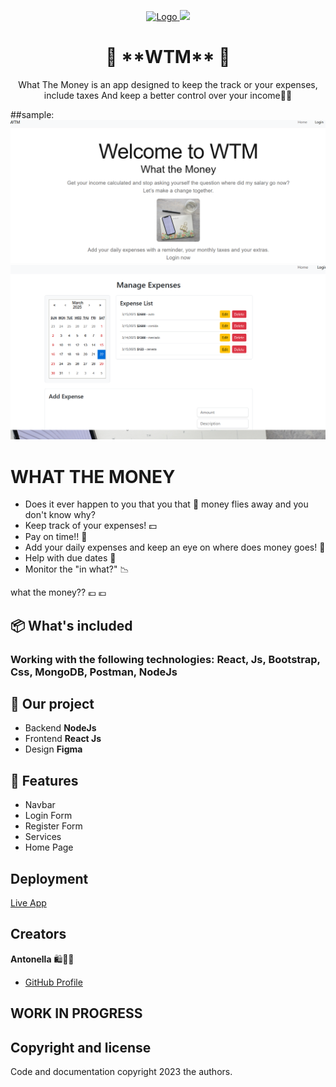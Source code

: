 <p align="center">
  <a href="https://github.com/AntoCLus/WTM">
    <img src="..//WTM/client/src/images/readme.png" alt="Logo" width=72 height=72>
    <img src="../WTM/client/src/images/readme2.png">
  </a>

  <h1 align="center">🌟 **WTM** 🌟</h1>

  <p align="center">
    What The Money is an app designed to keep the track or your expenses, include taxes
    And keep a better control over your income🛒✨
  </p>
</p>

##sample: 
![Sample Image](client/src/images/readme.png)
![Sample image](client/src/images/readme2.png)

# WHAT THE MONEY #
- Does it ever happen to you that you that :money_with_wings: money flies away and you don't know why?
- Keep track of your expenses!  :dollar:
- Pay on time!!  :calendar:
- Add your daily expenses and keep an eye on where does money goes!  :page_with_curl:
- Help with due dates 	 :email:
- Monitor the "in what?" :chart_with_downwards_trend: 

what the money?? 💶 :euro:

## 📦 **What's included**
### Working with the following technologies: **React**, **Js**, **Bootstrap**, **Css**, **MongoDB**, **Postman**, **NodeJs** ###

## 🚀 **Our project**
- Backend **NodeJs**
- Frontend **React Js**
- Design **Figma**

## 🌟 **Features**
- Navbar
- Login Form
- Register Form
- Services
- Home Page

## Deployment
[Live App](https://wtm-wbtw-ay9e169b5-antonellas-projects-8b3c04df.vercel.app)

## Creators

**Antonella** 🛍️🌟👜

- [GitHub Profile](https://github.com/AntoCLus)



## WORK IN PROGRESS

## Copyright and license

Code and documentation copyright 2023 the authors.
